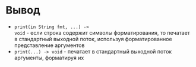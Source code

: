 # Вывод

- <code class="language-Swift">print(in String fmt, ...) -> void</code> - если строка содержит символы форматирования, то печатает в стандартный выходной поток, используя форматированное представление аргументов 
- <code class="language-Swift">print(...) -> void</code> - печатает в стандартный выходной поток аргументы, форматируя их